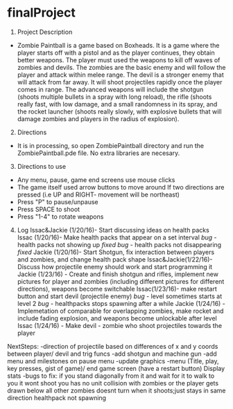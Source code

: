 # finalProject
1. Project Description
- Zombie Paintball is a game based on Boxheads. It is a game where the player starts off with a pistol and as the player continues, they obtain better weapons.
The player must used the weapons to kill off waves of zombies and devils. The zombies are the basic enemy and will follow the player and attack within melee range.
The devil is a stronger enemy that will attack from far away. It will shoot projectiles rapidly once the player comes in range. The advanced weapons will include 
the shotgun (shoots multiple bullets in a spray with long reload), the rifle (shoots really fast, with low damage, and a small randomness in its spray, and the rocket
launcher (shoots really slowly, with explosive bullets that will damage zombies and players in the radius of explosion).

2. Directions
- It is in processing, so open ZombiePaintball directory and run the ZombiePaintball.pde file. No extra libraries are necesary.

3. Directions to use
- Any menu, pause, game end screens use mouse clicks
- The game itself used arrow buttons to move around
If two directions are pressed (i.e UP and RIGHT- movement will be northeast)
- Press "P" to pause/unpause
- Press SPACE to shoot
- Press "1-4" to rotate weapons

4. Log
Issac&Jackie (1/20/16)- Start discussing ideas on health packs
Issac (1/20/16)- Make health packs that appear on a set interval
*bug* - health packs not showing up *fixed*
*bug* - health packs not disappearing *fixed*
Jackie (1/20/16)- Start Shotgun, fix interaction between players and zombies, and change health pack shape
Issac&Jackie(1/22/16)- Discuss how projectile enemy should work and start programming it
Jackie (1/23/16) - Create and finish shotgun and rifles, implement new pictures for player and zombies (including different pictures for different directions),
weapons become switchable
Issac(1/23/16)- make restart button and start devil (projectile enemy)
*bug* - level sometimes starts at level 2
*bug* - healthpacks stops spawning after a while
Jackie (1/24/16) - Implemetation of comparable for overlapping zombies, make rocket and include fading explosion, and weapons become unlockable after level
Issac (1/24/16) - Make devil - zombie who shoot projectiles towards the player

NextSteps:
-direction of projectile based on differences of x and y coords between player/ devil and trig funcs
-add shotgun and machine gun
-add menu and milestones on pause menu
-update graphics
-menu (Title, play, key presses, gist of game)/ end game screen (have a restart button) Display stats
-bugs to fix:
if you stand diagonally from it
and wait for it to walk to you
it wont shoot you
has no unit collision with zombies
or the player
gets drawn below all other zombies
doesnt turn when it shoots;just stays in same direction
healthpack not spawning
